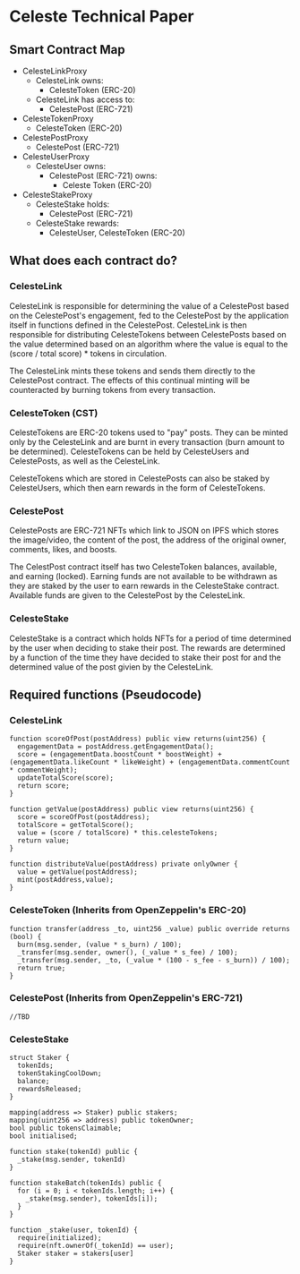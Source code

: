 # Celeste Technical Paper

## Smart Contract Map

-   CelesteLinkProxy
    -   CelesteLink owns:
        -   CelesteToken (ERC-20)
    -   CelesteLink has access to:
        -   CelestePost (ERC-721)
-   CelesteTokenProxy
    -   CelesteToken (ERC-20)
-   CelestePostProxy
    -   CelestePost (ERC-721)
-   CelesteUserProxy
    -   CelesteUser owns:
        -   CelestePost (ERC-721) owns:
            -   Celeste Token (ERC-20)
-   CelesteStakeProxy
    -   CelesteStake holds:
        -   CelestePost (ERC-721)
    -   CelesteStake rewards:
        -   CelesteUser, CelesteToken (ERC-20)

## What does each contract do?

### CelesteLink

CelesteLink is responsible for determining the value of a CelestePost based on the CelestePost's engagement, fed to the CelestePost by the application itself in functions defined in the CelestePost. CelesteLink is then responsible for distributing CelesteTokens between CelestePosts based on the value determined based on an algorithm where the value is equal to the (score / total score) \* tokens in circulation.

The CelesteLink mints these tokens and sends them directly to the CelestePost contract. The effects of this continual minting will be counteracted by burning tokens from every transaction.

### CelesteToken (CST)

CelesteTokens are ERC-20 tokens used to "pay" posts. They can be minted only by the CelesteLink and are burnt in every transaction (burn amount to be determined). CelesteTokens can be held by CelesteUsers and CelestePosts, as well as the CelesteLink.

CelesteTokens which are stored in CelestePosts can also be staked by CelesteUsers, which then earn rewards in the form of CelesteTokens.

### CelestePost

CelestePosts are ERC-721 NFTs which link to JSON on IPFS which stores the image/video, the content of the post, the address of the original owner, comments, likes, and boosts.

The CelestPost contract itself has two CelesteToken balances, available, and earning (locked). Earning funds are not available to be withdrawn as they are staked by the user to earn rewards in the CelesteStake contract. Available funds are given to the CelestePost by the CelesteLink.

### CelesteStake

CelesteStake is a contract which holds NFTs for a period of time determined by the user when deciding to stake their post. The rewards are determined by a function of the time they have decided to stake their post for and the determined value of the post givien by the CelesteLink.

## Required functions (Pseudocode)

### CelesteLink

```solidity
function scoreOfPost(postAddress) public view returns(uint256) {
  engagementData = postAddress.getEngagementData();
  score = (engagementData.boostCount * boostWeight) + (engagementData.likeCount * likeWeight) + (engagementData.commentCount * commentWeight);
  updateTotalScore(score);
  return score;
}

function getValue(postAddress) public view returns(uint256) {
  score = scoreOfPost(postAddress);
  totalScore = getTotalScore();
  value = (score / totalScore) * this.celesteTokens;
  return value;
}

function distributeValue(postAddress) private onlyOwner {
  value = getValue(postAddress);
  mint(postAddress,value);
}
```

### CelesteToken (Inherits from OpenZeppelin's ERC-20)

```solidity
function transfer(address _to, uint256 _value) public override returns (bool) {
  burn(msg.sender, (value * s_burn) / 100);
  _transfer(msg.sender, owner(), (_value * s_fee) / 100);
  _transfer(msg.sender, _to, (_value * (100 - s_fee - s_burn)) / 100);
  return true;
}
```

### CelestePost (Inherits from OpenZeppelin's ERC-721)

```solidity
//TBD
```

### CelesteStake

```solidity
struct Staker {
  tokenIds;
  tokenStakingCoolDown;
  balance;
  rewardsReleased;
}

mapping(address => Staker) public stakers;
mapping(uint256 => address) public tokenOwner;
bool public tokensClaimable;
bool initialised;

function stake(tokenId) public {
  _stake(msg.sender, tokenId)
}

function stakeBatch(tokenIds) public {
  for (i = 0; i < tokenIds.length; i++) {
    _stake(msg.sender), tokenIds[i]);
  }
}

function _stake(user, tokenId) {
  require(initialized);
  require(nft.ownerOf(_tokenId) == user);
  Staker staker = stakers[user]
}
```
